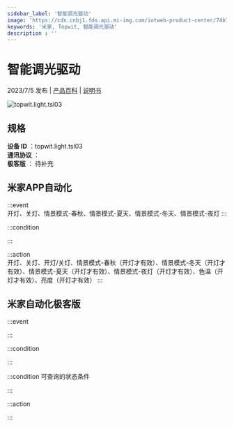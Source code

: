 ```yaml
---
sidebar_label: '智能调光驱动'
image: 'https://cdn.cnbj1.fds.api.mi-img.com/iotweb-product-center/74b74fe195139e7b388e91091588c902_1687751214062.png?GalaxyAccessKeyId=AKVGLQWBOVIRQ3XLEW&Expires=9223372036854775807&Signature=zgG74NX3w70yiOAQO41rG8jrVug='
keywords: '米家, Topwit, 智能调光驱动'
description : ''
---
```

# 智能调光驱动

2023/7/5 发布 | [产品百科](https://home.mi.com/webapp/content/baike/product/index.html?model=topwit.light.tsl03/) | [说明书](https://home.mi.com/views/introduction.html?model=topwit.light.tsl03&region=cn)

![topwit.light.tsl03](https://cdn.cnbj1.fds.api.mi-img.com/iotweb-product-center/74b74fe195139e7b388e91091588c902_1687751214062.png?GalaxyAccessKeyId=AKVGLQWBOVIRQ3XLEW&Expires=9223372036854775807&Signature=zgG74NX3w70yiOAQO41rG8jrVug=)

## 规格  
> 
**设备 ID** ：topwit.light.tsl03  
**通讯协议** ：  
**极客版**  ： 待补充 


## 米家APP自动化  

:::event  
开灯、关灯、情景模式-春秋、情景模式-夏天、情景模式-冬天、情景模式-夜灯
:::

:::condition  

:::

:::action   
开灯、关灯、开灯/关灯、情景模式-春秋（开灯才有效）、情景模式-冬天（开灯才有效）、情景模式-夏天（开灯才有效）、情景模式-夜灯（开灯才有效）、色温（开灯才有效）、亮度（开灯才有效）
:::

## 米家自动化极客版  

:::event  

:::

:::condition  

:::

:::condition 可查询的状态条件  

:::

:::action  

:::

        
